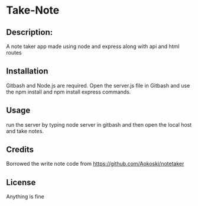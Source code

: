 # Take-Note
## Description:
A note taker app made using node and express along with api and html routes
## Installation
Gitbash and Node.js are required. Open the server.js file in Gitbash and use the npm install and npm install express commands.
## Usage
run the server by typing node server in gitbash and then open the local host and take notes.
## Credits
Borrowed the write note code from https://github.com/Aokoski/notetaker
## License
Anything is fine